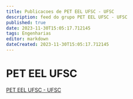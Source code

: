 ```yaml
---
title: Publicacoes de PET EEL UFSC - UFSC 
description: feed do grupo PET EEL UFSC - UFSC
published: true
date: 2023-11-30T15:05:17.712145
tags: Engenharias
editor: markdown
dateCreated: 2023-11-30T15:05:17.712145
---
```


# PET EEL UFSC
[PET EEL UFSC - UFSC](/grupo/75PETEELUFSCUFSC)
